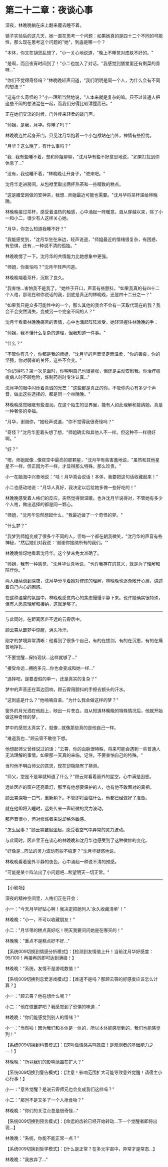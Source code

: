 # 第二十二章：夜谈心事

深夜，林晚晚躺在床上翻来覆去睡不着。

镜子实验后的这几天，她一直在思考一个问题：如果她真的是四十二个不同的可能性，那么现在思考这个问题的"她"，到底是哪一个？

"本体，你又在胡思乱想了，"小一关心地说道，"晚上不睡觉对皮肤不好的。"

"是啊，而且夜宵时间到了！"小二也加入了对话，"我感觉到膳堂里还有剩菜的香味..."

"你们不觉得奇怪吗？"林晚晚轻声问道，"我们明明是同一个人，为什么会有不同的想法？"

"这有什么奇怪的？"小一理所当然地说，"人本来就是复杂的嘛。只不过普通人把这些不同的想法混在一起，而我们分得比较清楚而已。"

正在她们交流的时候，门外传来轻柔的敲门声。

"师姐，是我，月华。你睡了吗？"

林晚晚连忙起身开门，只见沈月华抱着一个小包袱站在门外，神情有些担忧。

"月华？这么晚了，有什么事吗？"

"我...我有些睡不着，想和师姐聊聊，"沈月华有些不好意思地说，"如果打扰到你休息了..."

"没有，我也睡不着，"林晚晚让开身子，"进来吧。"

沈月华走进房间，从包袱里取出两杯热茶和一些精致的糕点。

"这是膳堂刚做的安神茶，我想...师姐最近可能也需要。"沈月华将茶杯递给林晚晚。

林晚晚接过茶杯，感受着温热的触感，心中涌起一阵暖意。自从穿越以来，除了小一和小二，很少有人这样关心她。

"月华，你怎么知道我睡不好？"

"我能感觉到，"沈月华坐在床边，轻声说道，"师姐最近的情绪很复杂，有困惑、有恐惧，还有...一种说不清的孤独。"

林晚晚愣了一下。沈月华的共情能力比她想象中更强。

"师姐，你害怕吗？"沈月华轻声问道。

林晚晚端着茶杯，沉默了良久。

"我害怕...害怕我不是我了，"她终于开口，声音有些颤抖，"如果我真的有四十二个人格，那现在和你说话的我，到底是真正的林晚晚，还是四十二分之一？"

"如果我只是众多可能性中的一个，那么其他的我会不会有一天取代现在的我？我会不会突然消失，变成另一个完全不同的人？"

沈月华看着林晚晚痛苦的表情，心中也涌起阵阵难受。她轻轻握住林晚晚的手：

"师姐，我不懂什么复杂的道理，但我知道一件事。"

"什么？"

"不管你有几个，你都是我的师姐，"沈月华的声音坚定而温柔，"你的善良，你的坚强，你对弱者的关怀，这些不会变。"

"你记得吗？第一次见面时，你明明自己也很紧张，但还是主动安慰我。你治疗瘟疫病人时不顾危险，炼制药剂时专注认真..."

沈月华的眼中闪烁着真诚的光芒："这些都是真正的你。不管你内心有多少个声音，做出这些选择的，都是同一个林晚晚。"

林晚晚感觉眼眶有些湿润。在这个陌生的世界里，能有人如此理解和接纳她，真是一种奢侈的幸福。

"月华，谢谢你，"她轻声说道，"你不觉得我很奇怪吗？"

"奇怪？"沈月华歪着头想了想，"师姐确实和其他人不一样。但这种不一样很好啊。"

"好？"

"嗯，师姐就像...像夜空中最亮的那颗星，"沈月华有些害羞地说，"虽然和其他星星不一样，但正因为不一样，才显得那么特殊，那么珍贵。"

小一在脑海中兴奋地说："哇！月华真会说话！本体，我要把这句话收藏起来！"

小二也感动地说："月华人真好，我决定以后给她多做一些好吃的！"

林晚晚感受着人格们的反应，突然觉得很温暖。也许沈月华说得对，不管她有多少个人格，做出选择的都是同一颗心。

"师姐，"沈月华忽然想起什么，"我最近做了一个奇怪的梦。"

"什么梦？"

"我梦到师姐变成了很多个不同的人，但每一个都在朝我微笑，"沈月华的声音有些神秘，"然后她们对我说：'谢谢你接纳所有的我们。'"

林晚晚惊讶地看着沈月华。这个梦未免太准确了。

"师姐，我有一种感觉，"沈月华认真地说，"也许我存在的意义，就是为了理解和陪伴你。"

两人继续谈到深夜，沈月华分享着她对修炼的理解，林晚晚也逐渐敞开心扉，讲述着自己内心的困惑。

在这种温馨的氛围中，林晚晚感觉内心的焦虑慢慢平静下来。也许她确实很特殊，但有人愿意理解和接纳，这就足够了。

---

与此同时，在距离医庐不远的云霄居中。

顾云霄从噩梦中惊醒，满头冷汗。

刚才的梦境异常清晰：他看到了很多个自己，有的在拔剑，有的在沉思，有的在痛苦地挣扎...

"不要觉醒...保持现状...这样就够了..."

"接受命运...拥抱多元...你也会变成和她一样..."

"选择吧，是要虚假的单一，还是真实的复杂？"

梦中的声音还在耳边回响，顾云霄用颤抖的手擦去额头的汗水。

"这到底是什么？"他喃喃自语，"为什么我会做这样的梦？"

窗外的月光洒在他脸上，映出一片苍白。自从知道林晚晚的特殊情况后，他就开始做这种奇怪的梦。

梦中的感觉太真实了，就像...就像那些真的是他自己一样。

"难道我也..."顾云霄不敢往下想。

他想起师父曾经说过的话："云霄，你的血脉很特殊，将来可能会遇到一些普通人无法理解的事情。如果那一天真的来临，记住，不要害怕自己的特殊。"

当时他不明白师父的意思，现在却隐隐有了猜测。

"师父，您是不是早就知道了什么？"顾云霄看着窗外的星空，心中满是困惑。

远处医庐的窗户还亮着灯，那里有他想要保护的人，也有他不敢面对的真相。

顾云霄深吸一口气，重新躺下。不管即将面临什么，他都已经做好了准备。

就在他即将入睡时，远处传来一声轻微的灵力波动。

那声音很小，但对修炼者来说却格外敏感。

"怎么回事？"顾云霄皱眉坐起，感受着空气中异常的灵力波动。

与此同时，医庐里正在谈心的林晚晚和沈月华也感受到了这种微妙的变化。

"好像是...阵法的灵力波动有些不稳定？"沈月华疑惑地说。

林晚晚看着窗外平静的夜色，心中涌起一种说不清的预感。

"可能是某个阵法出了小问题吧...希望明天一切正常。"

---

【小剧场】

深夜的精神空间里，人格们正在开会：

小一："今天月华好贴心啊！我决定把她列入'永久收藏清单'！"

林晚晚："小一，不可以收藏朋友！"

小二："月华带的糕点真好吃！明天我要问问她是在哪买的！"

林晚晚："重点不是糕点好不好..."

【系统009切换到情感分析模式】：【检测到友情值上升！当前沈月华好感度：95/100！再接再厉即可达到满级！】

林晚晚："系统，友情不是游戏数值！"

【系统009切换到恋爱游戏模式】：【难道不是吗？那顾云霄的好感度应该怎么计算？】

小一："顾云霄？他在想什么呢？"

小二："他在做噩梦吧？我感觉到了恐惧的味道..."

林晚晚："你们能感觉到别人的情绪？"

小一："当然啦！因为我们和本体是一体的，所以本体能感觉到的，我们也能感觉到！"

【系统009切换到科普模式】：【这叫做情感共鸣效应！是观测者的基础能力之一！】

林晚晚："所以我们的影响范围在扩大？"

【系统009切换到警告模式】：【注意！影响范围扩大可能导致意外觉醒！请宿主小心行事！】

小一："意外觉醒？是说云霄师兄也会变成我们这样吗？"

小二："那岂不是又多了一个人抢食物？"

林晚晚："你们的关注点总是很奇怪..."

【系统009切换到预言模式】：【命运的齿轮已经开始转动...下一个觉醒者即将出现...】

林晚晚："系统，你能不能正常一点？"

【系统009切换到哲学模式】：【什么是正常？在多元宇宙中，异常才是常态...】

林晚晚："我放弃了..."